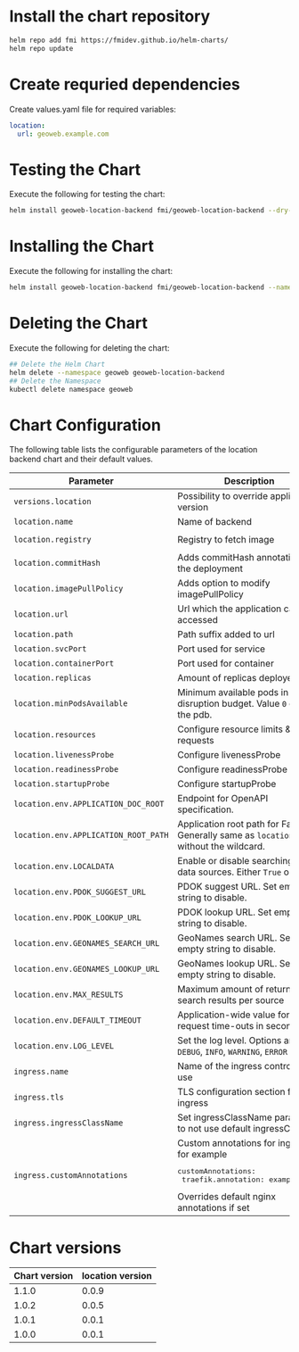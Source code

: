 # Install the chart repository

```bash
helm repo add fmi https://fmidev.github.io/helm-charts/
helm repo update
```

# Create requried dependencies

Create values.yaml file for required variables:
```yaml
location:
  url: geoweb.example.com
```

# Testing the Chart
Execute the following for testing the chart:

```bash
helm install geoweb-location-backend fmi/geoweb-location-backend --dry-run --debug --namespace geoweb --values=./values.yaml
```

# Installing the Chart

Execute the following for installing the chart:

```bash
helm install geoweb-location-backend fmi/geoweb-location-backend --namespace geoweb --values=./values.yaml
```

# Deleting the Chart
Execute the following for deleting the chart:

```bash
## Delete the Helm Chart
helm delete --namespace geoweb geoweb-location-backend
## Delete the Namespace
kubectl delete namespace geoweb
```

# Chart Configuration
The following table lists the configurable parameters of the location backend chart and their default values.

| Parameter | Description | Default |
| - | - | - |
| `versions.location` | Possibility to override application version | |
| `location.name` | Name of backend | `location` |
| `location.registry` | Registry to fetch image | `registry.gitlab.com/opengeoweb/backend-services/location-backend` |
| `location.commitHash` | Adds commitHash annotation to the deployment | |
| `location.imagePullPolicy` | Adds option to modify imagePullPolicy | |
| `location.url` | Url which the application can be accessed | |
| `location.path` | Path suffix added to url | `/location-backend/(.*)` |
| `location.svcPort` | Port used for service | `80` |
| `location.containerPort` | Port used for container | `8080` |
| `location.replicas` | Amount of replicas deployed | `1` |
| `location.minPodsAvailable` | Minimum available pods in pod disruption budget. Value `0` omits the pdb. | `0` |
| `location.resources` | Configure resource limits & requests | see defaults in `values.yaml` |
| `location.livenessProbe` | Configure livenessProbe | see defaults in `values.yaml` |
| `location.readinessProbe` | Configure readinessProbe | see defaults in `values.yaml` |
| `location.startupProbe` | Configure startupProbe | see defaults in `values.yaml` |
| `location.env.APPLICATION_DOC_ROOT` | Endpoint for OpenAPI specification. | `/api` |
| `location.env.APPLICATION_ROOT_PATH` | Application root path for FastAPI. Generally same as `location.path` without the wildcard. | `/location-backend` |
| `location.env.LOCALDATA` | Enable or disable searching local data sources. Either `True` or `False` | `True` |
| `location.env.PDOK_SUGGEST_URL` | PDOK suggest URL. Set empty string to disable. | Default value is set in the application |
| `location.env.PDOK_LOOKUP_URL` | PDOK lookup URL. Set empty string to disable. | Default value is set in the application |
| `location.env.GEONAMES_SEARCH_URL` | GeoNames search URL. Set empty string to disable. | Default value is set in the application |
| `location.env.GEONAMES_LOOKUP_URL` | GeoNames lookup URL. Set empty string to disable. | Default value is set in the application |
| `location.env.MAX_RESULTS` | Maximum amount of returned search results per source | `100` |
| `location.env.DEFAULT_TIMEOUT` | Application-wide value for request time-outs in seconds | `15` |
| `location.env.LOG_LEVEL` | Set the log level. Options are `DEBUG`, `INFO`, `WARNING`, `ERROR` | `INFO` |
| `ingress.name` | Name of the ingress controller in use | `nginx-ingress-controller` |
| `ingress.tls` | TLS configuration section for the ingress | |
| `ingress.ingressClassName` | Set ingressClassName parameter to not use default ingressClass | `nginx` |
| `ingress.customAnnotations` | Custom annotations for ingress, for example <pre>customAnnotations:<br>  traefik.annotation: exampleValue</pre> Overrides default nginx annotations if set | |

# Chart versions

| Chart version | location version |
|---------------|------------------|
| 1.1.0         | 0.0.9            |
| 1.0.2         | 0.0.5            |
| 1.0.1         | 0.0.1            |
| 1.0.0         | 0.0.1            |

